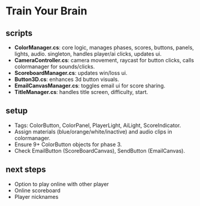 # Train Your Brain

## scripts
- **ColorManager.cs**: core logic, manages phases, scores, buttons, panels, lights, audio. singleton, handles player/ai clicks, updates ui.
- **CameraController.cs**: camera movement, raycast for button clicks, calls colormanager for sounds/clicks.
- **ScoreboardManager.cs**: updates win/loss ui.
- **Button3D.cs**: enhances 3d button visuals.
- **EmailCanvasManager.cs**: toggles email ui for score sharing.
- **TitleManager.cs**: handles title screen, difficulty, start.

## setup
- Tags: ColorButton, ColorPanel, PlayerLight, AiLight, ScoreIndicator.
- Assign materials (blue/orange/white/inactive) and audio clips in colormanager.
- Ensure 9+ ColorButton objects for phase 3.
- Check EmailButton (ScoreBoardCanvas), SendButton (EmailCanvas).

## next steps
- Option to play online with other player
- Online scoreboard
- Player nicknames